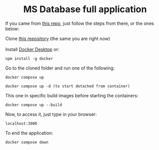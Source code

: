 <h1 align="center">
  MS Database full application
 </h1>

If you came from [this repo](https://github.com/RodrigoFreitas-L/ms_database), just follow the steps from there, or the ones below:

Clone [this repository](https://github.com/RodrigoFreitas-L/ms_db) (the same you are right now)
<br>
<br>
Install [Docker Desktop](https://www.docker.com/) or:
<br>
<pre><code>npm install -g docker</code></pre>
Go to the cloned folder
and run one of the following:
<pre><code>docker compose up</code></pre>
<pre><code>docker compose up -d (to start detached from container)</code></pre>
This one in specific build images before starting the containers:
<pre><code>docker compose up --build</code></pre>


Now, to access it, just type in your browser:
<pre><code>localhost:3000</pre></code>

To end the application:
<pre><code>docker compose down</code></pre>
